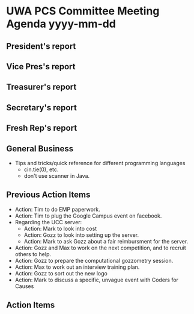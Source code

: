 # UWA PCS Committee Meeting Agenda yyyy-mm-dd

## President's report
## Vice Pres's report
## Treasurer's report
## Secretary's report
## Fresh Rep's report
## General Business
- Tips and tricks/quick reference for different programming languages
  - cin.tie(0), etc.
  - don't use scanner in Java.
## Previous Action Items
- Action: Tim to do EMP paperwork.
- Action: Tim to plug the Google Campus event on facebook.
- Regarding the UCC server:
  - Action: Mark to look into cost
  - Action: Gozz to look into setting up the server.
  - Action: Mark to ask Gozz about a fair reimbursment for the server.
- Action: Gozz and Max to work on the next competition, and to recruit others to help.
- Action: Gozz to prepare the computational gozzometry session.
- Action: Max to work out an interview training plan.
- Action: Gozz to sort out the new logo
- Action: Mark to discuss a specific, unvague event with Coders for Causes

## Action Items
